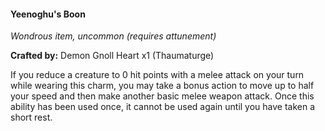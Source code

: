 #### Yeenoghu's Boon
_Wondrous item, uncommon (requires attunement)_

**Crafted by:** Demon Gnoll Heart x1 (Thaumaturge)

If you reduce a creature to 0 hit points with a melee attack on your turn while wearing this charm, you may take a bonus action to move up to half your speed and then make another basic melee weapon attack. Once this ability has been used once, it cannot be used again until you have taken a short rest.